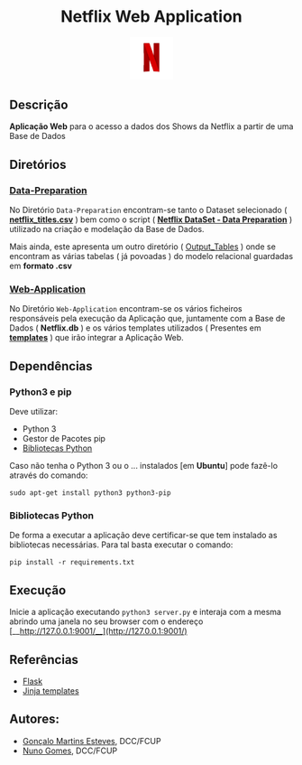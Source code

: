 <div align="center">
    <h1>Netflix Web Application</h1>
</div>

<p align="center" width="100%">
    <img src="./Web-Application/static/assets/Netflix.gif" width="15%" height="10%" />
</p>

## Descrição
**Aplicação Web** para o acesso a dados dos Shows da Netflix a partir de uma Base de Dados

## Diretórios
### [Data-Preparation](/Data-Preparation/)
No Diretório `Data-Preparation` encontram-se tanto o Dataset selecionado ( [**netflix_titles.csv**](/Data-Preparation/netflix_titles.csv) ) bem como o script ( [**Netflix DataSet - Data Preparation**](/Data-Preparation/Netflix%20DataSet%20-%20Data%20Preparation.ipynb) ) utilizado na criação e modelação da Base de Dados.

Mais ainda, este apresenta um outro diretório ( [Output_Tables](/Data-Preparation/Output_Tables/) ) onde se encontram as várias tabelas ( já povoadas ) do modelo relacional  guardadas em **formato .csv**

### [Web-Application](/Web-Application/)
No Diretório `Web-Application` encontram-se os vários ficheiros responsáveis pela execução da Aplicação que, juntamente com a Base de Dados ( **Netflix.db** ) e os vários templates utilizados ( Presentes em [**templates**](/Web-Application/templates/) ) que irão integrar a Aplicação Web.

## Dependências
### Python3 e pip 

Deve utilizar:
- Python 3
- Gestor de Pacotes pip
- [Bibliotecas Python](###bibliotecas-python)

Caso não tenha o Python 3 ou o ... instalados [em **Ubuntu**] pode fazê-lo através do comando:

```
sudo apt-get install python3 python3-pip
```

### Bibliotecas Python

De forma a executar a aplicação deve certificar-se que tem instalado as bibliotecas necessárias. Para tal basta executar o comando:

```
pip install -r requirements.txt
```

## Execução

Inicie a aplicação executando `python3 server.py` e interaja com a mesma
abrindo uma janela no seu browser  com o endereço [__http://127.0.0.1:9001/__](http://127.0.0.1:9001/) 

##  Referências

- [Flask](https://flask.palletsprojects.com/en/2.0.x/)
- [Jinja templates](https://jinja.palletsprojects.com/en/3.0.x/)

## Autores:
- [Gonçalo Martins Esteves](https://github.com/EstevesX10), DCC/FCUP
- [Nuno Gomes](https://github.com/NightF0x26), DCC/FCUP

